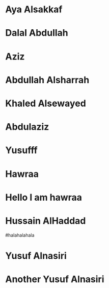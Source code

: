 # Aya Alsakkaf

# Dalal Abdullah

# Aziz

# Abdullah Alsharrah

# Khaled Alsewayed

# Abdulaziz

# Yusufff

# Hawraa

# Hello I am hawraa

# Hussain AlHaddad

#halahalahala

# Yusuf Alnasiri

# Another Yusuf Alnasiri

